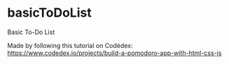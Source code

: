 # basicToDoList
Basic To-Do List

Made by following this tutorial on Codédex: https://www.codedex.io/projects/build-a-pomodoro-app-with-html-css-js

